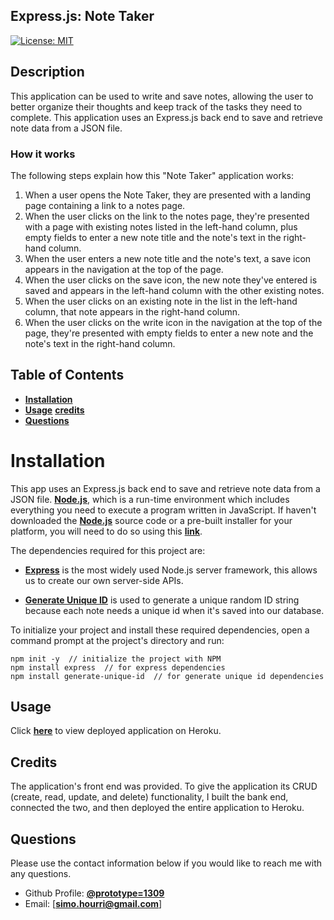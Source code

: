 ## Express.js: Note Taker

[![License: MIT](https://img.shields.io/badge/License-MIT-yellow.svg)](https://opensource.org/licenses/MIT)

## Description

This application can be used to write and save notes, allowing the user to better organize their thoughts and keep track of the tasks they need to complete. This application uses an Express.js back end to save and retrieve note data from a JSON file.

### How it works

The following steps explain how this "Note Taker" application works:

1. When a user opens the Note Taker, they are presented with a landing page containing a link to a notes page.
2. When the user clicks on the link to the notes page, they're presented with a page with existing notes listed in the left-hand column, plus empty fields to enter a new note title and the note's text in the right-hand column.
3. When the user enters a new note title and the note's text, a save icon appears in the navigation at the top of the page.
4. When the user clicks on the save icon, the new note they've entered is saved and appears in the left-hand column with the other existing notes.
5. When the user clicks on an existing note in the list in the left-hand column, that note appears in the right-hand column.
6. When the user clicks on the write icon in the navigation at the top of the page, they're presented with empty fields to enter a new note and the note's text in the right-hand column.

## Table of Contents

- [**Installation**](#installation)
- [**Usage**](#usage)
  [**credits**](#credits)
- [**Questions**](#questions)

# Installation

This app uses an Express.js back end to save and retrieve note data from a JSON file. [**Node.js**](https://nodejs.org/en/download/), which is a run-time environment which includes everything you need to execute a program written in JavaScript. If haven't downloaded the [**Node.js**](https://nodejs.org/en/download/) source code or a pre-built installer for your platform, you will need to do so using this [**link**](https://nodejs.org/en/download/).

The dependencies required for this project are:

- [**Express**](https://expressjs.com/) is the most widely used Node.js server framework, this allows us to create our own server-side APIs.

- [**Generate Unique ID**](https://www.npmjs.com/package/generate-unique-id) is used to generate a unique random ID string because each note needs a unique id when it's saved into our database.

To initialize your project and install these required dependencies, open a command prompt at the project's directory and run:

```
npm init -y  // initialize the project with NPM
npm install express  // for express dependencies
npm install generate-unique-id  // for generate unique id dependencies
```

## Usage

Click [**here**](https://takenotes2-6eb49beb017b.herokuapp.com/) to view deployed application on Heroku.

## Credits

The application's front end was provided. To give the application its CRUD (create, read, update, and delete) functionality, I built the bank end, connected the two, and then deployed the entire application to Heroku.

## Questions

Please use the contact information below if you would like to reach me with any questions.

- Github Profile: [**@prototype=1309**](https://github.com/Prototype1309/Note-taker)
- Email: [**simo.hourri@gmail.com**]